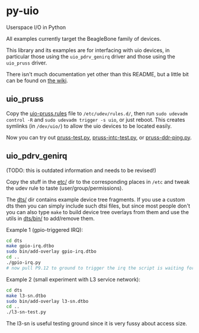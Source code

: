 # py-uio
Userspace I/O in Python

All examples currently target the BeagleBone family of devices.

This library and its examples are for interfacing with uio devices, in
particular those using the `uio_pdrv_genirq` driver and those using the
`uio_pruss` driver.

There isn't much documentation yet other than this README, but a little bit can
be found on [the wiki](https://github.com/mvduin/py-uio/wiki).

## uio_pruss

Copy the [uio-pruss.rules](etc/udev/rules.d/uio-pruss.rules) file to
`/etc/udev/rules.d/`, then run `sudo udevadm control -R` and `sudo udevadm
trigger -s uio`, or just reboot.  This creates symlinks (in `/dev/uio/`) to
allow the uio devices to be located easily.

Now you can try out [pruss-test.py](pruss-test.py),
[pruss-intc-test.py](pruss-intc-test.py), or
[pruss-ddr-ping.py](pruss-ddr-ping.py).

## uio_pdrv_genirq

(TODO: this is outdated information and needs to be revised!)

Copy the stuff in the [etc/](etc/) dir to the corresponding places in `/etc`
and tweak the udev rule to taste (user/group/permissions).

The [dts/](dts/) dir contains example device tree fragments.  If you use a
custom dts then you can simply include such dtsi files, but since most people
don't you can also type `make` to build device tree overlays from them and use
the utils in [dts/bin/](dts/bin/) to add/remove them.

Example 1 (gpio-triggered IRQ):
```bash
cd dts
make gpio-irq.dtbo
sudo bin/add-overlay gpio-irq.dtbo
cd ..
./gpio-irq.py
# now pull P9.12 to ground to trigger the irq the script is waiting for
```

Example 2 (small experiment with L3 service network):
```bash
cd dts
make l3-sn.dtbo
sudo bin/add-overlay l3-sn.dtbo
cd ..
./l3-sn-test.py
```

The l3-sn is useful testing ground since it is very fussy about access size.
